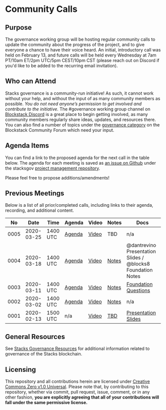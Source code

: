 # Community Calls

## Purpose

The governance working group will be hosting regular community calls to update the community about the progress of the project, and to give everyone a chance to have their voice heard. An initial, introductory call was held on February 13, and future calls will be held every Wednesday at 7am PT/10am ET/2pm UTC/5pm CEST/10pm CST (please reach out on Discord if you'd like to be added to the recurring email invitation).

## Who can Attend

Stacks governance is a community-run initiative! As such, it cannot work without your help, and without the input of as many community members as possible. _You do not need anyone’s permission to get involved and contribute to the initiative._ The #governance working group channel on [Blockstack Discord](https://discordapp.com/invite/ny6wGkx) is a great place to begin getting involved, as many community members regularly share ideas, updates, and resources there. You can also find a number of topics under the [governance category](https://forum.blockstack.org/c/governance) on the Blockstack Community Forum which need your input.

## Agenda Items

You can find a link to the proposed agenda for the next call in the table below. The agenda for each meeting is saved as [an issue on Github](https://github.com/stacksgov/pm/issues) under the stacksgov [project management repository](https://github.com/stacksgov/pm).

Please feel free to propose additions/amendments!

## Previous Meetings

Below is a list of all prior/completed calls, including links to their agenda, recording, and additional content.

| No   | Date       | Time | Agenda  | Video | Notes | Docs |
| ---- | ---------- | ---- | ------- | ----- | ----- | ---- |
| 0005 | 2020-03-25 | 1400 UTC | [Agenda](https://github.com/stacksgov/pm/issues/16)  | [Video](https://youtu.be/gpw6byKPeIw)  | TBD  | n/a  |
| 0004 | 2020-03-18 | 1400 UTC | [Agenda](https://github.com/stacksgov/pm/issues/9)  | [Video](https://youtu.be/u8lZsVFCFtc)  | [Notes](https://github.com/stacksgov/resources/issues/19)  | @dantrevino Presentation Slides / @blocks8 Foundation Notes |
| 0003 | 2020-03-11 | 1400 UTC | [Agenda](https://github.com/stacksgov/pm/issues/5) | [Video](https://youtu.be/d7cGndifjR0)  | [Notes](https://github.com/stacksgov/resources/issues/12)  | [Foundation Questions](https://github.com/stacksgov/pm/issues/11)  |
| 0002 | 2020-03-02 | 1400 UTC | [Agenda](https://github.com/stacksgov/pm/issues/3) | [Video](https://youtu.be/jAEHyq4TKeI)  | [Notes](https://github.com/stacksgov/pm/issues/3#issuecomment-593482885)  | n/a |
| 0001 | 2020-02-13 | 1500 UTC | n/a | [Video](https://youtu.be/GilQ9qU4Sa0) | [TBD](https://github.com/stacksgov/resources/issues/16) | [Presentation Slides](20200213_community_call_001.pdf) |

## General Resources

See [Stacks Governance Resources](https://github.com/stacksgov/resources/blob/master/README.md) for additional information related to governance of the Stacks blockchain.

## Licensing

This repository and all contributions herein are licensed under [Creative Commons Zero v1.0 Universal](https://github.com/stacksgov/resources/blob/master/LICENSE). Please note that, by contributing to this repository, whether via commit, pull request, issue, comment, or in any other fashion, **you are explicitly agreeing that all of your contributions will fall under the same permissive license.**

